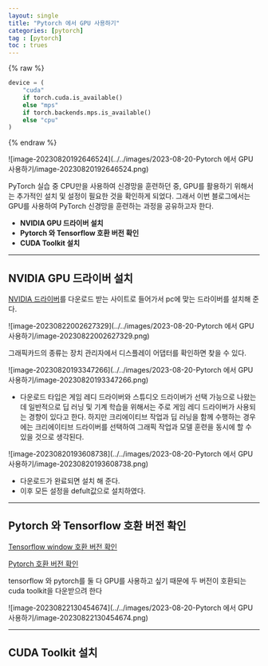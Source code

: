 ```yaml
---
layout: single
title: "Pytorch 에서 GPU 사용하기"
categories: [pytorch]
tag : [pytorch]
toc : trues
---
```




{% raw %}

```python
device = (
    "cuda"
    if torch.cuda.is_available()
    else "mps"
    if torch.backends.mps.is_available()
    else "cpu"
)
```

{% endraw %}

![image-20230820192646524](../../images/2023-08-20-Pytorch 에서 GPU 사용하기/image-20230820192646524.png)

PyTorch 실습 중 CPU만을 사용하여 신경망을 훈련하던 중, GPU를 활용하기 위해서는 추가적인 설치 및 설정이 필요한 것을 확인하게 되었다. 그래서 이번 블로그에서는 GPU를 사용하여 PyTorch 신경망을 훈련하는 과정을 공유하고자 한다.

- **NVIDIA GPU 드라이버 설치**
- **Pytorch 와 Tensorflow 호환 버전 확인**
- **CUDA Toolkit 설치**



---

## NVIDIA GPU 드라이버 설치

[NVIDIA 드라이버](https://www.nvidia.com/Download/index.aspx?lang=kr)를 다운로드 받는 사이트로 들어가서 pc에 맞는 드라이버를 설치해 준다.

![image-20230822002627329](../../images/2023-08-20-Pytorch 에서 GPU 사용하기/image-20230822002627329.png)

그래픽카드의 종류는 장치 관리자에서 디스플레이 어댑터를 확인하면 찾을 수 있다.

![image-20230820193347266](../../images/2023-08-20-Pytorch 에서 GPU 사용하기/image-20230820193347266.png)

- 다운로드 타입은 게임 레디 드라이버와 스튜디오 드라이버가 선택 가능으로 나왔는데 일반적으로 딥 러닝 및 기계 학습을 위해서는 주로 게임 레디 드라이버가 사용되는 경향이 있다고 한다. 하지만 크리에이티브 작업과 딥 러닝을 함께 수행하는 경우에는 크리에이티브 드라이버를 선택하여 그래픽 작업과 모델 훈련을 동시에 할 수 있을 것으로 생각된다.

![image-20230820193608738](../../images/2023-08-20-Pytorch 에서 GPU 사용하기/image-20230820193608738.png)

- 다운로드가 완료되면 설치 해 준다.
- 이후 모든 설정을 defult값으로 설치하였다.



---

## **Pytorch 와 Tensorflow 호환 버전 확인**

[Tensorflow window 호환 버전 확인](https://www.tensorflow.org/install/source_windows?hl=ko#tested_build_configurations)

[Pytorch 호환 버전 확인](https://pytorch.org/get-started/previous-versions/)



tensorflow 와 pytorch를 둘 다 GPU를 사용하고 싶기 때문에 두 버전이 호환되는 cuda toolkit을 다운받으려 한다

![image-20230822130454674](../../images/2023-08-20-Pytorch 에서 GPU 사용하기/image-20230822130454674.png)



---

## CUDA Toolkit 설치